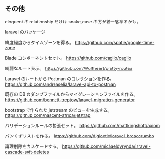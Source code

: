 ## その他

eloquent の relationship だけは snake_case の方が統一感あるかも。

laravel のパッケージ

緯度経度からタイムゾーンを得る。
https://github.com/spatie/google-time-zone

Blade コンポーネントセット。
https://github.com/cagilo/cagilo

綺麗なルート表示。
https://github.com/Wulfheart/pretty-routes

Laravel のルートから Postman のコレクションを作る。
https://github.com/andreaselia/laravel-api-to-postman

既存の DB のダンプファイルからマイグレーションファイルを作る。
https://github.com/bennett-treptow/laravel-migration-generator

bootstrap で作られた jetstream のビューを生成する。
https://github.com/nascent-africa/jetstrap

バリデーションルールの拡張セット。
https://github.com/mattkingshott/axiom

パンくずリストを作る。
https://github.com/diglactic/laravel-breadcrumbs

論理削除をカスケードする。
https://github.com/michaeldyrynda/laravel-cascade-soft-deletes
